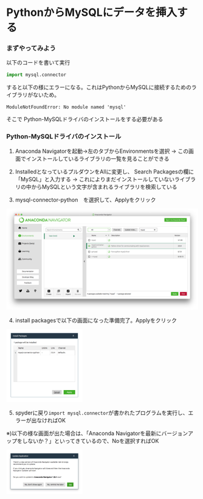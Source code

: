 
# PythonからMySQLにデータを挿入する

### まずやってみよう

以下のコードを書いて実行

```python
import mysql.connector
```

すると以下の様にエラーになる。これはPythonからMySQLに接続するためのライブラリがないため。

```
ModuleNotFoundError: No module named 'mysql'
```

そこで Python-MySQLドライバのインストールをする必要がある

### Python-MySQLドライバのインストール

1. Anaconda Navigatorを起動→左のタブからEnvironmentsを選択 → この画面でインストールしているライブラリの一覧を見ることができる

2. InstalledとなっているプルダウンをAllに変更し、 Search Packagesの欄に「MySQL」と入力する → これによりまだインストールしていないライブラリの中からMySQLという文字が含まれるライブラリを検索している

3. mysql-connector-python　を選択して、Applyをクリック

![5-1.png](5-1.png)

4. install packagesで以下の画面になった準備完了。Applyをクリック

<img src="5-2.png" width="200">

5. spyderに戻り`import mysql.connector`が書かれたプログラムを実行し、エラーが出なければOK

※)以下の様な画面が出た場合は、「Anaconda Navigatorを最新にバージョンアップをしないか？」といってきているので、Noを選択すればOK

<img src="5-3.png" width="200">
